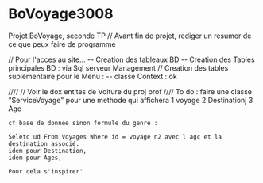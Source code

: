 # BoVoyage3008
Projet BoVoyage, seconde TP
//  Avant fin de projet, rediger un resumer de ce que peux faire de programme

// Pour l'acces au site...
-- Creation des tableaux BD
-- Creation des Tables principales BD : via Sql serveur Management
// Creation des tables suplémentaire pour le Menu :
-- classe Context : ok


////
// Voir le dox entites de Voiture du proj prof
////
To do : faire une classe "ServiceVoyage" pour une methode qui affichera
	1 voyage
	2 Destinationj
	3 Age

	cf base de donnee sinon formule du genre :

	Seletc ud From Voyages Where id = voyage n2 avec l'agc et la destination associé.
	idem pour Destination,
	idem pour Ages,

	Pour cela s'inspirer'

